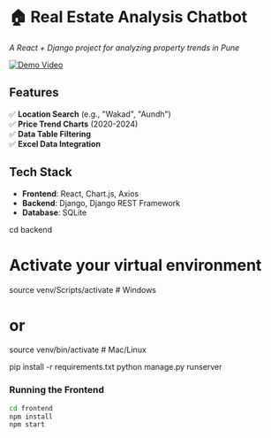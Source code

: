 # 🏠 Real Estate Analysis Chatbot  
*A React + Django project for analyzing property trends in Pune*  

[![Demo Video](https://img.youtube.com/vi/SV6NcHNeaUI/0.jpg)](https://www.youtube.com/watch?v=SV6NcHNeaUI)

## Features  
✅ **Location Search** (e.g., "Wakad", "Aundh")  
✅ **Price Trend Charts** (2020-2024)  
✅ **Data Table Filtering**  
✅ **Excel Data Integration**  

## Tech Stack  
- **Frontend**: React, Chart.js, Axios  
- **Backend**: Django, Django REST Framework  
- **Database**: SQLite  


cd backend
# Activate your virtual environment
source venv/Scripts/activate  # Windows
# or
source venv/bin/activate      # Mac/Linux

pip install -r requirements.txt
python manage.py runserver


### Running the Frontend

```bash
cd frontend
npm install
npm start
